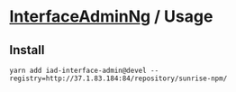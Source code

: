# [InterfaceAdminNg](../README.md) / Usage

## Install

```
yarn add iad-interface-admin@devel --registry=http://37.1.83.184:84/repository/sunrise-npm/
```
